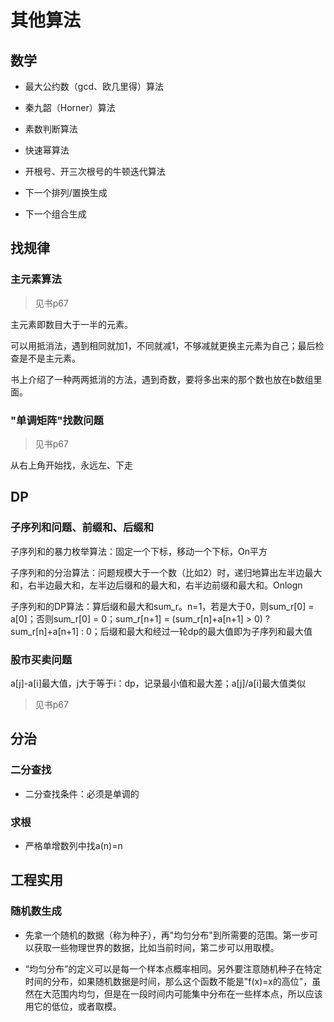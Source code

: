 # 其他算法

## 数学

* 最大公约数（gcd、欧几里得）算法

* 秦九韶（Horner）算法

* 素数判断算法

* 快速幂算法

* 开根号、开三次根号的牛顿迭代算法

* 下一个排列/置换生成

* 下一个组合生成

## 找规律

### 主元素算法

>见书p67

主元素即数目大于一半的元素。

可以用抵消法，遇到相同就加1，不同就减1，不够减就更换主元素为自己；最后检查是不是主元素。

书上介绍了一种两两抵消的方法，遇到奇数，要将多出来的那个数也放在b数组里面。

### "单调矩阵"找数问题

>见书p67

从右上角开始找，永远左、下走

## DP

### 子序列和问题、前缀和、后缀和

子序列和的暴力枚举算法：固定一个下标，移动一个下标，On平方

子序列和的分治算法：问题规模大于一个数（比如2）时，递归地算出左半边最大和，右半边最大和，左半边后缀和的最大和，右半边前缀和最大和。Onlogn

子序列和的DP算法：算后缀和最大和sum_r。n=1，若是大于0，则sum_r[0] = a[0]；否则sum_r[0] = 0；sum_r[n+1] = (sum_r[n]+a[n+1] > 0) ? sum_r[n]+a[n+1] : 0；后缀和最大和经过一轮dp的最大值即为子序列和最大值

### 股市买卖问题

a[j]-a[i]最大值，j大于等于i：dp，记录最小值和最大差；a[j]/a[i]最大值类似

>见书p67

## 分治

### 二分查找

* 二分查找条件：必须是单调的

### 求根

* 严格单增数列中找a(n)=n

## 工程实用

### 随机数生成

* 先拿一个随机的数据（称为种子），再"均匀分布"到所需要的范围。第一步可以获取一些物理世界的数据，比如当前时间，第二步可以用取模。

* “均匀分布”的定义可以是每一个样本点概率相同。另外要注意随机种子在特定时间的分布，如果随机数据是时间，那么这个函数不能是"f(x)=x的高位"，虽然在大范围内均匀，但是在一段时间内可能集中分布在一些样本点，所以应该用它的低位，或者取模。
